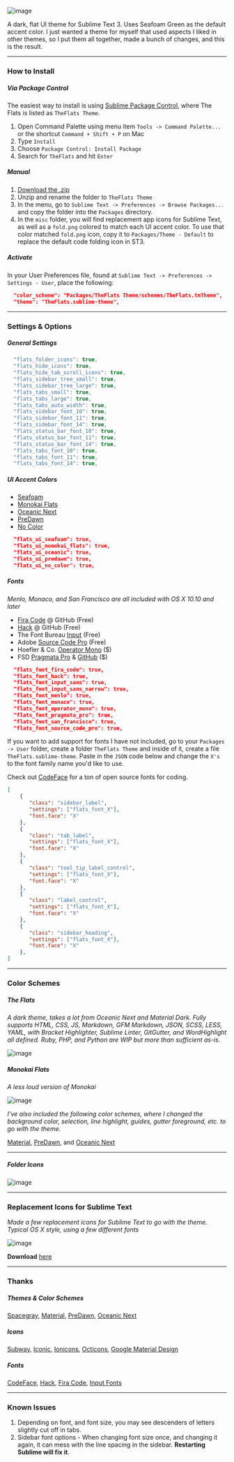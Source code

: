 
![image](https://raw.githubusercontent.com/mikedisbrow/theflats-theme/master/misc/screenshots/Seafoam.png)

A dark, flat UI theme for Sublime Text 3. Uses Seafoam Green as the default accent color.  I just wanted a theme for myself that used aspects I liked in other themes, so I put them all together, made a bunch of changes, and this is the result.

***

### How to Install
##### Via Package Control
The easiest way to install is using [Sublime Package Control](https://packagecontrol.io), where The Flats is listed as `TheFlats Theme`.

1. Open Command Palette using menu item `Tools -> Command Palette...` or the shortcut `Command + Shift + P` on Mac
2. Type `Install`
3. Choose `Package Control: Install Package`
4. Search for `TheFlats` and hit `Enter`

##### Manual

1. [Download the .zip](https://github.com/mikedisbrow/theflats-theme/archive/master.zip)
2. Unzip and rename the folder to `TheFlats Theme`
3. In the menu, go to `Sublime Text -> Preferences -> Browse Packages...` and copy the folder into the `Packages` directory. 
4. In the `misc` folder, you will find replacement app icons for Sublime Text, as well as a `fold.png` colored to match each UI accent color.  To use that color matched `fold.png` icon, copy it to `Packages/Theme - Default` to replace the default code folding icon in ST3.

##### Activate
In your User Preferences file, found at `Sublime Text -> Preferences -> Settings - User`, place the following:

```json
  "color_scheme": "Packages/TheFlats Theme/schemes/TheFlats.tmTheme",
  "theme": "TheFlats.sublime-theme",
```

***

### Settings & Options
##### General Settings

```js
  "flats_folder_icons": true,
  "flats_hide_icons": true,
  "flats_hide_tab_scroll_icons": true,
  "flats_sidebar_tree_small": true,
  "flats_sidebar_tree_large": true,
  "flats_tabs_small": true,
  "flats_tabs_large": true,
  "flats_tabs_auto_width": true,
  "flats_sidebar_font_10": true,
  "flats_sidebar_font_11": true,
  "flats_sidebar_font_14": true,
  "flats_status_bar_font_10": true,
  "flats_status_bar_font_11": true,
  "flats_status_bar_font_14": true,
  "flats_tabs_font_10": true,
  "flats_tabs_font_11": true,
  "flats_tabs_font_14": true,
```

##### UI Accent Colors
  * [Seafoam](https://raw.githubusercontent.com/mikedisbrow/theflats-theme/master/misc/screenshots/seafoam.png)
  * [Monokai Flats](https://raw.githubusercontent.com/mikedisbrow/theflats-theme/master/misc/screenshots/monokai_flats.png)
  * [Oceanic Next](https://raw.githubusercontent.com/mikedisbrow/theflats-theme/master/misc/screenshots/oceanic_next.png)
  * [PreDawn](https://raw.githubusercontent.com/mikedisbrow/theflats-theme/master/misc/screenshots/predawn.png)
  * [No Color](http://raw.githubusercontent.com/mikedisbrow/theflats-theme/master/misc/screenshots/no_color.png)
  
```json
  "flats_ui_seafoam": true,
  "flats_ui_monokai_flats": true,
  "flats_ui_oceanic": true,
  "flats_ui_predawn": true,
  "flats_ui_no_color": true,
```

##### Fonts
*Menlo, Monaco, and San Francisco are all included with OS X 10.10 and later*

- [Fira Code](https://github.com/tonsky/FiraCode "Fira Code - GitHub") @ GitHub (Free)
- [Hack](https://github.com/chrissimpkins/Hack "Hack - GitHub") @ GitHub (Free)
- The Font Bureau [Input](http://input.fontbureau.com "Font Bureau Input Fonts") (Free)
- Adobe [Source Code Pro](https://github.com/adobe-fonts/source-code-pro) (Free)
- Hoefler & Co. [Operator Mono](http://www.typography.com/fonts/operator/overview/ "Operator") ($)
- FSD [Pragmata Pro](http://www.fsd.it/shop/fonts/pragmatapro "Pragmata Pro") & [GitHub](https://github.com/fabrizioschiavi/pragmatapro "Pragmata Pro GitHub") ($)


```json
  "flats_font_fira_code": true,
  "flats_font_hack": true,
  "flats_font_input_sans": true,
  "flats_font_input_sans_narrow": true,
  "flats_font_menlo": true,
  "flats_font_monaco": true,
  "flats_font_operator_mono": true,
  "flats_font_pragmata_pro": true,
  "flats_font_san_francisco": true,
  "flats_font_source_code_pro": true,
```

If you want to add support for fonts I have not included, go to your `Packages -> User` folder, create a folder `TheFlats Theme` and inside of it, create a file `TheFlats.sublime-theme`.  Paste in the `JSON` code below and change the `X's` to the font family name you'd like to use. 

Check out [CodeFace](https://github.com/chrissimpkins/codeface) for a ton of open source fonts for coding.

```json
[
    {   
       "class": "sidebar_label",
       "settings": ["flats_font_X"],
       "font.face": "X"
    },
    {
       "class": "tab_label",
       "settings": ["flats_font_X"],
       "font.face": "X"
    },
    {
       "class": "tool_tip_label_control",
       "settings": ["flats_font_X"],
       "font.face": "X"
    },
    {
       "class": "label_control",
       "settings": ["flats_font_X"],
       "font.face": "X"
    },
    {
       "class": "sidebar_heading",
       "settings": ["flats_font_X"],
       "font.face": "X"
    },
]
```

***

### Color Schemes
##### The Flats
*A dark theme, takes a lot from Oceanic Next and Material Dark. Fully supports HTML, CSS, JS, Markdown, GFM Markdown, JSON, SCSS, LESS, YAML, with Bracket Highlighter, Sublime Linter, GitGutter, and WordHighlight all defined. Ruby, PHP, and Python are WIP but more than sufficient as-is.*

![image](https://raw.githubusercontent.com/mikedisbrow/theflats-theme/master/misc/screenshots/flats.png)

##### Monokai Flats
*A less loud version of Monokai*

![image](https://raw.githubusercontent.com/mikedisbrow/theflats-theme/master/misc/screenshots/monokaiflats.png)

*I've also included the following color schemes, where I changed the background color, selection, line highlight, guides, gutter foreground, etc. to go with the theme.*

[Material](https://github.com/equinusocio/material-theme), [PreDawn](https://github.com/jamiewilson/predawn), and [Oceanic Next](https://github.com/voronianski/oceanic-next-color-scheme)

***

##### Folder Icons

![image](https://raw.githubusercontent.com/mikedisbrow/theflats-theme/master/misc/screenshots/folders.png)

***

### Replacement Icons for Sublime Text

*Made a few replacement icons for Sublime Text to go with the theme. Typical OS X style, using a few different fonts*

![image](https://raw.githubusercontent.com/mikedisbrow/theflats-theme/master/misc/screenshots/appicons.png)

**Download** [here](https://dl.dropboxusercontent.com/u/3312456/app_icons.zip)

***

### Thanks
##### Themes & Color Schemes
[Spacegray](https://github.com/kkga/spacegray), [Material](https://github.com/equinusocio/material-theme), [PreDawn](https://github.com/jamiewilson/predawn), [Oceanic Next](https://github.com/voronianski/oceanic-next-color-scheme)

##### Icons
[Subway](https://github.com/mariuszostrowski/subway), [Iconic](https://github.com/iconic/open-iconic), [Ionicons](https://github.com/driftyco/ionicons/), [Octicons](https://octicons.github.com/), [Google Material Design](https://design.google.com/icons/)

##### Fonts
[CodeFace](https://github.com/chrissimpkins/codeface), [Hack](https://github.com/chrissimpkins/Hack), [Fira Code](https://github.com/tonsky/FiraCode), [Input Fonts](http://input.fontbureau.com)

***

### Known Issues
1. Depending on font, and font size, you may see descenders of letters slightly cut off in tabs.
2. Sidebar font options - When changing font size once, and changing it again, it can mess with the line spacing in the sidebar.  **Restarting Sublime will fix it**.  
